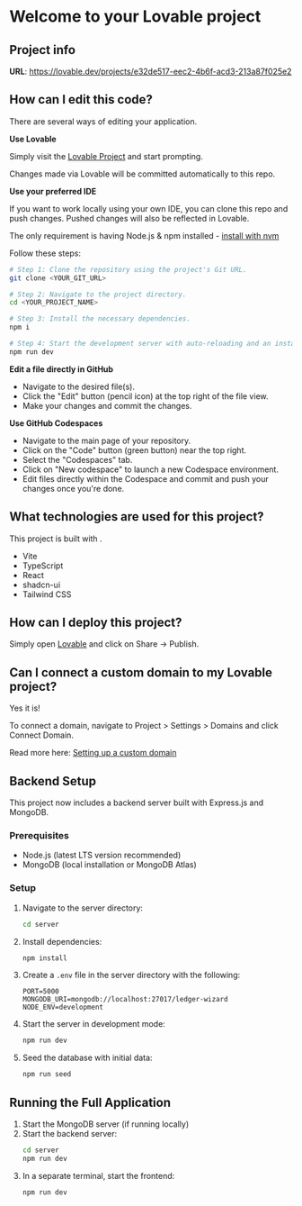 # Welcome to your Lovable project

## Project info

**URL**: https://lovable.dev/projects/e32de517-eec2-4b6f-acd3-213a87f025e2

## How can I edit this code?

There are several ways of editing your application.

**Use Lovable**

Simply visit the [Lovable Project](https://lovable.dev/projects/e32de517-eec2-4b6f-acd3-213a87f025e2) and start prompting.

Changes made via Lovable will be committed automatically to this repo.

**Use your preferred IDE**

If you want to work locally using your own IDE, you can clone this repo and push changes. Pushed changes will also be reflected in Lovable.

The only requirement is having Node.js & npm installed - [install with nvm](https://github.com/nvm-sh/nvm#installing-and-updating)

Follow these steps:

```sh
# Step 1: Clone the repository using the project's Git URL.
git clone <YOUR_GIT_URL>

# Step 2: Navigate to the project directory.
cd <YOUR_PROJECT_NAME>

# Step 3: Install the necessary dependencies.
npm i

# Step 4: Start the development server with auto-reloading and an instant preview.
npm run dev
```

**Edit a file directly in GitHub**

- Navigate to the desired file(s).
- Click the "Edit" button (pencil icon) at the top right of the file view.
- Make your changes and commit the changes.

**Use GitHub Codespaces**

- Navigate to the main page of your repository.
- Click on the "Code" button (green button) near the top right.
- Select the "Codespaces" tab.
- Click on "New codespace" to launch a new Codespace environment.
- Edit files directly within the Codespace and commit and push your changes once you're done.

## What technologies are used for this project?

This project is built with .

- Vite
- TypeScript
- React
- shadcn-ui
- Tailwind CSS

## How can I deploy this project?

Simply open [Lovable](https://lovable.dev/projects/e32de517-eec2-4b6f-acd3-213a87f025e2) and click on Share -> Publish.

## Can I connect a custom domain to my Lovable project?

Yes it is!

To connect a domain, navigate to Project > Settings > Domains and click Connect Domain.

Read more here: [Setting up a custom domain](https://docs.lovable.dev/tips-tricks/custom-domain#step-by-step-guide)

## Backend Setup

This project now includes a backend server built with Express.js and MongoDB.

### Prerequisites

- Node.js (latest LTS version recommended)
- MongoDB (local installation or MongoDB Atlas)

### Setup

1. Navigate to the server directory:
   ```bash
   cd server
   ```

2. Install dependencies:
   ```bash
   npm install
   ```

3. Create a `.env` file in the server directory with the following:
   ```
   PORT=5000
   MONGODB_URI=mongodb://localhost:27017/ledger-wizard
   NODE_ENV=development
   ```

4. Start the server in development mode:
   ```bash
   npm run dev
   ```

5. Seed the database with initial data:
   ```bash
   npm run seed
   ```

## Running the Full Application

1. Start the MongoDB server (if running locally)
2. Start the backend server:
   ```bash
   cd server
   npm run dev
   ```
3. In a separate terminal, start the frontend:
   ```bash
   npm run dev
   ```
